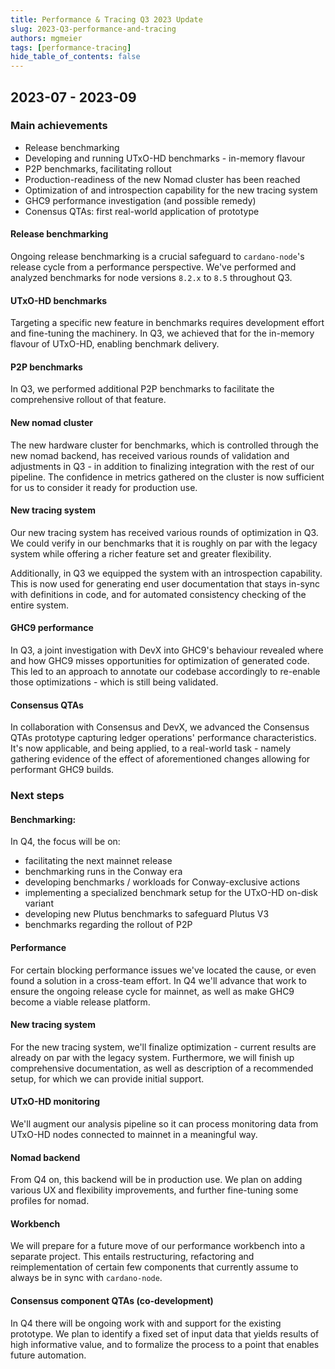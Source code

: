 ```yaml
---
title: Performance & Tracing Q3 2023 Update
slug: 2023-Q3-performance-and-tracing
authors: mgmeier
tags: [performance-tracing]
hide_table_of_contents: false
---
```


## 2023-07 - 2023-09

### Main achievements

* Release benchmarking
* Developing and running UTxO-HD benchmarks - in-memory flavour
* P2P benchmarks, facilitating rollout
* Production-readiness of the new Nomad cluster has been reached
* Optimization of and introspection capability for the new tracing system
* GHC9 performance investigation (and possible remedy)
* Conensus QTAs: first real-world application of prototype
#### Release benchmarking

Ongoing release benchmarking is a crucial safeguard to `cardano-node`'s release cycle from a performance perspective. We've performed and analyzed benchmarks for node versions `8.2.x` to `8.5` throughout Q3.

#### UTxO-HD benchmarks

Targeting a specific new feature in benchmarks requires development effort and fine-tuning the machinery. In Q3, we achieved that for the in-memory flavour of UTxO-HD, enabling benchmark delivery.

#### P2P benchmarks

In Q3, we performed additional P2P benchmarks to facilitate the comprehensive rollout of that feature.

#### New nomad cluster

The new hardware cluster for benchmarks, which is controlled through the new nomad backend, has received 
various rounds of validation and adjustments in Q3 - in addition to finalizing integration with the rest
of our pipeline. The confidence in metrics gathered on the cluster is now sufficient for us to consider it
ready for production use.

#### New tracing system

Our new tracing system has received various rounds of optimization in Q3. We could verify in our benchmarks that
it is roughly on par with the legacy system while offering a richer feature set and greater flexibility.  

Additionally, in Q3 we equipped the system with an introspection capability. This is now used for generating
end user documentation that stays in-sync with definitions in code, and for automated consistency checking of the entire system.

#### GHC9 performance

In Q3, a joint investigation with DevX into GHC9's behaviour revealed where and how GHC9 misses opportunities for
optimization of generated code. This led to an approach to annotate our codebase accordingly to re-enable
those optimizations - which is still being validated.

#### Consensus QTAs

In collaboration with Consensus and DevX, we advanced the Consensus QTAs prototype capturing ledger operations'
performance characteristics. It's now applicable, and being applied, to a real-world task - namely
gathering evidence of the effect of aforementioned changes allowing for performant GHC9 builds.

### Next steps

#### Benchmarking:

In Q4, the focus will be on:
* facilitating the next mainnet release
* benchmarking runs in the Conway era
* developing benchmarks / workloads for Conway-exclusive actions
* implementing a specialized benchmark setup for the UTxO-HD on-disk variant
* developing new Plutus benchmarks to safeguard Plutus V3
* benchmarks regarding the rollout of P2P

#### Performance

For certain blocking performance issues we've located the cause, or even found a solution in a cross-team effort. In Q4 we'll advance that work to ensure the ongoing
release cycle for mainnet, as well as make GHC9 become a viable release platform.

#### New tracing system

For the new tracing system, we'll finalize optimization - current results are already on par with the legacy system. Furthermore, we will finish up comprehensive documentation, as well as description of a recommended setup, for which we can provide initial support.

#### UTxO-HD monitoring

We'll augment our analysis pipeline so it can process monitoring data from UTxO-HD nodes connected to mainnet in a meaningful way.

#### Nomad backend

From Q4 on, this backend will be in production use. We plan on adding various UX and flexibility improvements, and further fine-tuning some profiles for nomad.

#### Workbench

We will prepare for a future move of our performance workbench into a separate project. This entails restructuring, refactoring and reimplementation of certain few components that currently assume to always be in sync with `cardano-node`.

#### Consensus component QTAs (co-development)

In Q4 there will be ongoing work with and support for the existing prototype. We plan to identify a fixed set of input data that yields results of high informative value, and to formalize the process to a point that enables future automation.
